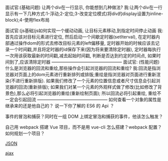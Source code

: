 面试官:(基础问题) 让两个div在一行显示, 你能想到几种做法?
我:让两个div在一行显示有一下几种方式:1-浮动;2-定位;3-改变定位模式(将div的display设置为inline-block);4-使用flex布局

面试官:(js基础)js如何实现一个缓动动画, 让目标元素移动,到指定时间停止动画
我: 首先应该对目标元素进行定位, 然后启动一个间歇定时器(setIterval), 在定时器内部通过操作dom的形式去修改目标元素的left偏移量, 定时器开始的时候应该去记录一个时间戳,并且将定时器的id保存下来(因为将来要清除定时器), 定时器每执行一次用该获取最新的时间戳,减去起始时间戳, 判断是否达到约定的时间点, 如果时间到了,应该清除定时器 
————————————————
面试官: (性能问题)什么是浏览器的回流和重绘,那些操作会引起浏览器的回流和重绘?
我:回流是指浏览器对页面上的dom元素进行重新排列或排版;重绘是指浏览器对页面进行重新渲染(不进行重新排版).
如果我们修改了一个元素的位置信息或者尺寸信息会引起浏览器的回流(重新排版);
如果我们对某一个元素的外观样式做了修改(比如修改了背景色),那么必将引起浏览器的重绘(重新绘制页面);
所以回流必将引起重绘, 重绘不一定会引起回流
————————————————
如何查看一个对象的属性是继承来的还是他自己的？
说一下你了解的 ES6 的 Api ？

事件的冒泡和捕获？同时在一组 DOM 上绑定冒泡和捕获的事件，他该怎么触发？

自己用 webpack 搭建 Vue 项目，而不是用 vue-cli 怎么搭建？webpack 配置？
如何规划一个项目？



[JSON](https://blog.csdn.net/hansexploration/article/details/80314948)

[ajax](https://segmentfault.com/a/1190000006669043)